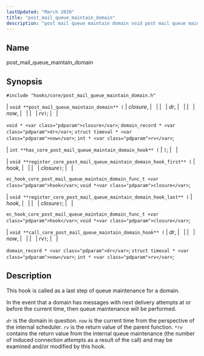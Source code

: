 ```yaml
---
lastUpdated: "March 2020"
title: "post_mail_queue_maintain_domain"
description: "post mail queue maintain domain void post mail queue maintain domain closure dr now rv void closure domain record dr struct timeval now int rv int has core post mail queue maintain domain hook void register core post mail queue maintain domain hook first hook closure ec hook core post..."
---
```


<a name="hooks.core.post_mail_queue_maintain_domain"></a> 
## Name

post_mail_queue_maintain_domain

## Synopsis

`#include "hooks/core/post_mail_queue_maintain_domain.h"`

| `void **post_mail_queue_maintain_domain** (` | <var class="pdparam">closure</var>, |   |
|   | <var class="pdparam">dr</var>, |   |
|   | <var class="pdparam">now</var>, |   |
|   | <var class="pdparam">rv</var>`)`; |   |

`void * <var class="pdparam">closure</var>`;
`domain_record * <var class="pdparam">dr</var>`;
`struct timeval * <var class="pdparam">now</var>`;
`int * <var class="pdparam">rv</var>`;

| `int **has_core_post_mail_queue_maintain_domain_hook** (` | `)`; |   |

| `void **register_core_post_mail_queue_maintain_domain_hook_first** (` | <var class="pdparam">hook</var>, |   |
|   | <var class="pdparam">closure</var>`)`; |   |

`ec_hook_core_post_mail_queue_maintain_domain_func_t <var class="pdparam">hook</var>`;
`void *<var class="pdparam">closure</var>`;

| `void **register_core_post_mail_queue_maintain_domain_hook_last** (` | <var class="pdparam">hook</var>, |   |
|   | <var class="pdparam">closure</var>`)`; |   |

`ec_hook_core_post_mail_queue_maintain_domain_func_t <var class="pdparam">hook</var>`;
`void *<var class="pdparam">closure</var>`;

| `void **call_core_post_mail_queue_maintain_domain_hook** (` | <var class="pdparam">dr</var>, |   |
|   | <var class="pdparam">now</var>, |   |
|   | <var class="pdparam">rv</var>`)`; |   |

`domain_record * <var class="pdparam">dr</var>`;
`struct timeval * <var class="pdparam">now</var>`;
`int * <var class="pdparam">rv</var>`;<a name="idp44871856"></a> 
## Description

This hook is called as a last step of queue maintenance for a domain.

In the event that a domain has messages with next delivery attempts at or before the current time, then queue maintenance will be performed.

*`dr`* is the domain in question. *`now`* is the current time from the perspective of the internal scheduler. *`rv`* is the return value of the parent function. *`*rv`* contains the return value from the internal queue maintenance (the number of induced connection attempts as a result of the call) and may be examined and/or modified by this hook.